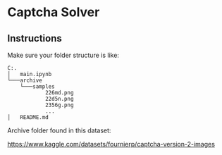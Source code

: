 # Captcha Solver
## Instructions
Make sure your folder structure is like:
```
C:.
│   main.ipynb
└───archive
    └───samples
            226md.png
            22d5n.png
            2356g.png
            ...
│   README.md
```

Archive folder found in this dataset:

https://www.kaggle.com/datasets/fournierp/captcha-version-2-images
